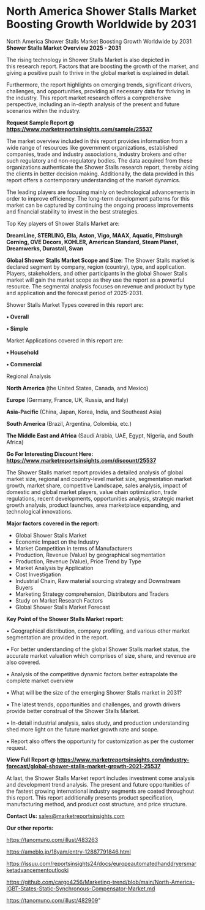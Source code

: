 # North America Shower Stalls Market Boosting Growth Worldwide by 2031
North America Shower Stalls Market Boosting Growth Worldwide by 2031
<Strong> Shower Stalls Market Overview 2025 - 2031</strong>

The rising technology in Shower Stalls Market is also depicted in this research report. Factors that are boosting the growth of the market, and giving a positive push to thrive in the global market is explained in detail.

Furthermore, the report highlights on emerging trends, significant drivers, challenges, and opportunities, providing all necessary data for thriving in the industry. This report market research offers a comprehensive perspective, including an in-depth analysis of the present and future scenarios within the industry.

<strong>Request Sample Report @ <a href=https://www.marketreportsinsights.com/sample/25537>https://www.marketreportsinsights.com/sample/25537</a></strong>

The market overview included in this report provides information from a wide range of resources like government organizations, established companies, trade and industry associations, industry brokers and other such regulatory and non-regulatory bodies. The data acquired from these organizations authenticate the Shower Stalls research report, thereby aiding the clients in better decision making. Additionally, the data provided in this report offers a contemporary understanding of the market dynamics.

The leading players are focusing mainly on technological advancements in order to improve efficiency. The long-term development patterns for this market can be captured by continuing the ongoing process improvements and financial stability to invest in the best strategies.

Top Key players of Shower Stalls Market are:

<strong>DreamLine, STERLING, Ella, Aston, Vigo, MAAX, Aquatic, Pittsburgh Corning, OVE Decors, KOHLER, American Standard, Steam Planet, Dreamwerks, Durastall, Swan</strong>

<strong><b>Global Shower Stalls Market Scope and Size:</b></strong>
The Shower Stalls market is declared segment by company, region (country), type, and application. Players, stakeholders, and other participants in the global Shower Stalls market will gain the market scope as they use the report as a powerful resource. The segmental analysis focuses on revenue and product by type and application and the forecast period of 2025-2031.

Shower Stalls Market Types covered in this report are:

<strong>• Overall

• Simple</strong>

Market Applications covered in this report are:

<strong>• Household

• Commercial</strong> 

Regional Analysis

<strong>North America</strong> (the United States, Canada, and Mexico)

<strong>Europe</strong> (Germany, France, UK, Russia, and Italy)

<strong>Asia-Pacific</strong> (China, Japan, Korea, India, and Southeast Asia)

<strong>South America</strong> (Brazil, Argentina, Colombia, etc.)

<strong>The Middle East and Africa</strong> (Saudi Arabia, UAE, Egypt, Nigeria, and South Africa)

<strong>Go For Interesting Discount Here: <a href=https://www.marketreportsinsights.com/discount/25537>https://www.marketreportsinsights.com/discount/25537</a></strong>

The Shower Stalls market report provides a detailed analysis of global market size, regional and country-level market size, segmentation market growth, market share, competitive Landscape, sales analysis, impact of domestic and global market players, value chain optimization, trade regulations, recent developments, opportunities analysis, strategic market growth analysis, product launches, area marketplace expanding, and technological innovations.

<strong><b>Major factors covered in the report:</b></strong>
<ul>
  <li>Global Shower Stalls Market </li>
  <li>Economic Impact on the Industry</li>
  <li>Market Competition in terms of Manufacturers</li>
  <li>Production, Revenue (Value) by geographical segmentation</li>
  <li>Production, Revenue (Value), Price Trend by Type</li>
  <li>Market Analysis by Application</li>
  <li>Cost Investigation</li>
  <li>Industrial Chain, Raw material sourcing strategy and Downstream Buyers</li>
  <li>Marketing Strategy comprehension, Distributors and Traders</li>
  <li>Study on Market Research Factors</li>
  <li>Global Shower Stalls Market Forecast</li>
</ul>

<strong><b>Key Point of the Shower Stalls Market report:</b></strong>

• Geographical distribution, company profiling, and various other market segmentation are provided in the report.

• For better understanding of the global Shower Stalls market status, the accurate market valuation which comprises of size, share, and revenue are also covered.

• Analysis of the competitive dynamic factors better extrapolate the complete market overview

• What will be the size of the emerging Shower Stalls market in 2031?

• The latest trends, opportunities and challenges, and growth drivers provide better construal of the Shower Stalls Market.

• In-detail industrial analysis, sales study, and production understanding shed more light on the future market growth rate and scope.

• Report also offers the opportunity for customization as per the customer request.

<strong><b>View Full Report @ <a href=https://www.marketreportsinsights.com/industry-forecast/global-shower-stalls-market-growth-2021-25537>https://www.marketreportsinsights.com/industry-forecast/global-shower-stalls-market-growth-2021-25537</a></b></strong>


At last, the Shower Stalls Market report includes investment come analysis and development trend analysis. The present and future opportunities of the fastest growing international industry segments are coated throughout this report. This report additionally presents product specification, manufacturing method, and product cost structure, and price structure.

<strong>Contact Us:</strong>
sales@marketreportsinsights.com

<strong>Our other reports:</strong>

<a href=https://tanomuno.com/illust/483263>https://tanomuno.com/illust/483263</a>

<a href=https://ameblo.jp/18yam/entry-12887791846.html>https://ameblo.jp/18yam/entry-12887791846.html</a>

<a href=https://issuu.com/reportsinsights24/docs/europeautomatedhanddryersmarketadvancementoutlooki>https://issuu.com/reportsinsights24/docs/europeautomatedhanddryersmarketadvancementoutlooki</a>

<a href=https://github.com/cargo4256/Marketing-trend/blob/main/North-America-IGBT-States-Static-Synchronous-Compensator-Market.md>https://github.com/cargo4256/Marketing-trend/blob/main/North-America-IGBT-States-Static-Synchronous-Compensator-Market.md</a>

<a href=https://tanomuno.com/illust/482909>https://tanomuno.com/illust/482909</a>"
